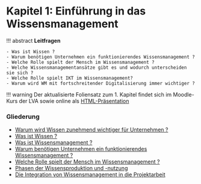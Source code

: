 # Kapitel 1: Einführung in das Wissensmanagement

!!! abstract
    **Leitfragen**  

    - Was ist Wissen ?
    - Warum benötigen Unternehmen ein funktionierendes Wissensmanagement ?
    - Welche Rolle spielt der Mensch im Wissensmanagement ?
    - Welche Wissensmanagementansätze gibt es und wodurch unterscheiden sie sich ?
    - Welche Rolle spielt IKT im Wissensmanagement?
    - Warum wird WM mit fortschreitender Digitalisierung immer wichtiger ?


!!! warning
    Der aktualisierte Foliensatz zum 1. Kapitel findet sich im Moodle-Kurs der LVA sowie online als [HTML-Präsentation](https://projects.fbi.h-da.de/~s.zander/smw/html/chapters/1/01_smw_intro_new.html)


### Gliederung

- [Warum wird Wissen zunehmend wichtiger für Unternehmen ?](chapters/1/motivation.md)
- [Was ist Wissen ?](chapters/1/wissen.md)
- [Was ist Wissensmanagement ?](chapters/1/wissensmanagement.md)
- [Warum benötigen Unternehmen ein funktionierendes Wissensmanagement ?](chapters/1/warum_wm.md)
- [Welche Rolle spielt der Mensch im Wissensmanagement ?](chapters/1/mensch.md)
- [Phasen der Wissensproduktion und -nutzung](chapters/1/phasen.md)
- [Die Integration von Wissensmanagement in die Projektarbeit](chapters/1/projektarbeit.md)




<!-- TODO: Gute Einführung in Wissensmanagement (-> Hauptaufgaben übernehmen) + sehr gute Vorlage für die Darstellung von Inhalten:
http://strategie-spektren.de/innovation/aufgaben-des-wissensmanagements/ -->